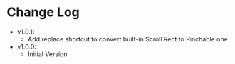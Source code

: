 # Change Log
* v1.0.1:
  * Add replace shortcut to convert built-in Scroll Rect to Pinchable one
* v1.0.0:
  * Initial Version
